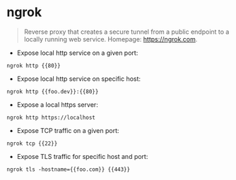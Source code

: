 # ngrok

> Reverse proxy that creates a secure tunnel from a public endpoint to a locally running web service.
> Homepage: <https://ngrok.com>.

- Expose local http service on a given port:

`ngrok http {{80}}`

- Expose local http service on specific host:

`ngrok http {{foo.dev}}:{{80}}`

- Expose a local https server:

`ngrok http https://localhost`

- Expose TCP traffic on a given port:

`ngrok tcp {{22}}`

- Expose TLS traffic for specific host and port:

`ngrok tls -hostname={{foo.com}} {{443}}`
